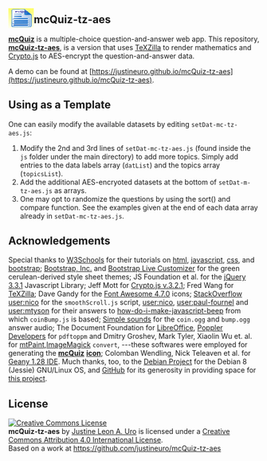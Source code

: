 ## <img alt="mcQuiz Logo" src="res/mcQuiz-lib.gif" style="margin-bottom: -5px" height="40" width="51" valign="bottom"></img>**mcQuiz-tz-aes**

[**mcQuiz**](https://justineuro.github.io/mcQuiz) is a multiple-choice question-and-answer web app.  This repository, [**mcQuiz-tz-aes**](https://justineuro.github.io/mcQuiz-tz-aes), is a version that uses [TeXZilla]() to render mathematics and [Crypto.js]() to AES-encrypt the question-and-answer data.  

A demo can be found at [https://justineuro.github.io/mcQuiz-tz-aes](https://justineuro.github.io/mcQuiz-tz-aes).

## Using as a Template
One can easily modify the available datasets by editing `setDat-mc-tz-aes.js`:

1. Modify the 2nd and 3rd lines of `setDat-mc-tz-aes.js` (found inside the `js` folder under the main directory) to add more topics.  Simply add entries to the data labels array (`datList`) and the topics array (`topicsList`).
2. Add the additional AES-encryoted datasets at the bottom of `setDat-m-tz-aes.js` as arrays.
3. One may opt to randomize the questions by using the sort() and compare function.  See the examples given at the end of each data array already in `setDat-mc-tz-aes.js`.


## Acknowledgements
Special thanks to [W3Schools](https://www.w3schools.com/) for their tutorials on [html](https://www.w3schools.com/html), [javascript](https://www.w3schools.com/js), [css](https://www.w3schools.com/css), and [bootstrap](https://www.w3schools.com/bootstrap); [Bootstrap, Inc.](http://getbootstrap.com) and [Bootstrap Live Customizer](https://www.bootstrap-live-customizer.com) for the green cerulean-derived style sheet themes; JS Foundation et al. for the [jQuery 3.3.1](https://jquery.com/) Javascript Library; Jeff Mott for [Crypto.js v.3.2.1](https://code.google.com/p/crypto-js); Fred Wang for [TeXZilla](https://github.com/fred-wang/TeXZilla); Dave Gandy for the [Font Awesome 4.7.0](http://fontawesome.io) icons; [StackOverflow](https://stackoverflow.com/questions/18071046/smooth-scroll-to-specific-div-on-click) [user:nico](https://stackoverflow.com/users/2654866/nico) for the `smoothScroll.js` script, [user:nico](https://stackoverflow.com/users/2654866/nico), [user:paul-fournel](https://stackoverflow.com/users/1621981/paul-fournel) and [user:mtyson](https://stackoverflow.com/users/467240/mtyson) for their answers to [how-do-i-make-javascript-beep](https://stackoverflow.com/questions/879152/how-do-i-make-javascript-beep) from which `coinBump.js` is based; [Simple sounds](https://flukeout.github.io/simple-sounds/) for the `coin.ogg` and `bump.ogg` answer audio; The Document Foundation for [LibreOffice](https://www.libreoffice.org/en), [Poppler Developers](http://poppler.freedesktop.org) for `pdftoppm` and Dmitry Groshev, Mark Tyler, Xiaolin Wu et. al. for [mtPaint](http://mtpaint.sourceforge.net/),[ImageMagick](https://www.imagemagick.org/) `convert`, ---these softwares were employed for generating the [**mcQuiz**](https://justineuro.github.io/mcQuiz) [**icon**](res/mcQuiz-lib.gif); Colomban Wendling, Nick Teleaven et al. for [Geany 1.28 IDE](http://www.geany.org/).  Much thanks, too, to the [Debian Project](https://www.debian.org) for the Debian 8 (Jessie) GNU/Linux OS, and [GitHub](https://github.com) for its generosity in providing space for [this project](https://github.com/justineuro/mcQuiz-tz-aes).  

## License
<a rel="license" href="http://creativecommons.org/licenses/by/4.0/"><img alt="Creative Commons License" style="border-width:0" src="https://i.creativecommons.org/l/by/4.0/80x15.png" /></a><br /><span xmlns:dct="http://purl.org/dc/terms/" property="dct:title"><b>mcQuiz-tz-aes</b></span> by <a xmlns:cc="http://creativecommons.org/ns#" href="https://github.com/justineuro/" property="cc:attributionName" rel="cc:attributionURL">Justine Leon A. Uro</a> is licensed under a <a rel="license" href="http://creativecommons.org/licenses/by/4.0/">Creative Commons Attribution 4.0 International License</a>.<br />Based on a work at <a xmlns:dct="http://purl.org/dc/terms/" href="https://github.com/justineuro/mcQuiz-tz-aes" rel="dct:source">https://github.com/justineuro/mcQuiz-tz-aes</a>